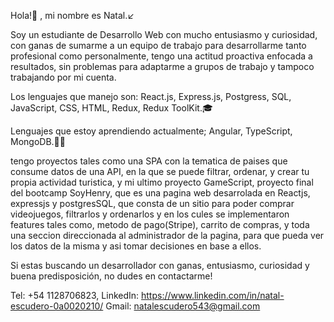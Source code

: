 Hola!👋 , mi nombre es Natal.↙

Soy un estudiante de Desarrollo Web con mucho entusiasmo y curiosidad, con ganas de sumarme a un equipo de trabajo para desarrollarme tanto profesional como personalmente, tengo una actitud proactiva enfocada a resultados, sin problemas para adaptarme a grupos de trabajo y tampoco trabajando por mi cuenta.

Los lenguajes que manejo son: React.js, Express.js, Postgress, SQL, JavaScript, CSS, HTML, Redux, Redux ToolKit.🎓


Lenguajes que estoy aprendiendo actualmente; Angular, TypeScript, MongoDB.👨‍💻

tengo proyectos tales como una SPA con la tematica de paises que consume datos de una API, en la que se puede filtrar, ordenar, y crear tu propia actividad turistica,
y mi ultimo proyecto GameScript, proyecto final del bootcamp SoyHenry, que es una pagina web desarrolada en Reactjs, expressjs y postgresSQL, que consta de un sitio para poder comprar videojuegos, filtrarlos y ordenarlos y en los cules se
implementaron features tales como, metodo de pago(Stripe), carrito de compras, y toda una seccion direccionada al administrador de la pagina, para que pueda ver los datos de la misma
y asi tomar decisiones en base a ellos.

Si estas buscando un desarrollador con ganas, entusiasmo, curiosidad y buena predisposición, no dudes en contactarme!

Tel: +54 1128706823,
LinkedIn: https://www.linkedin.com/in/natal-escudero-0a0020210/
Gmail: natalescudero543@gmail.com
